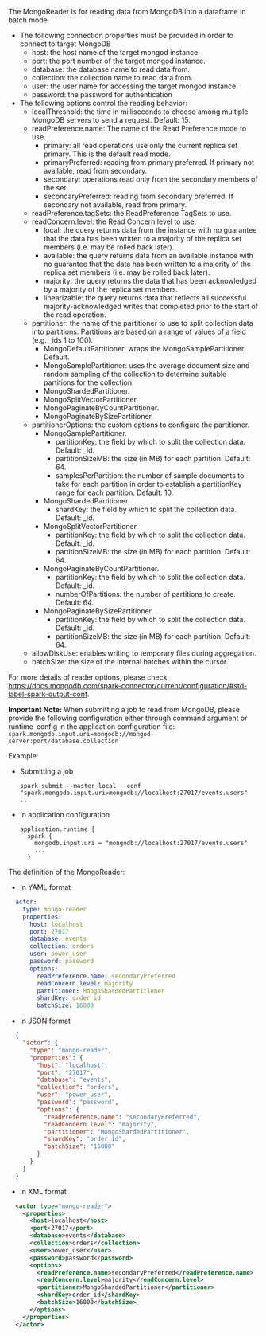 The MongoReader is for reading data from MongoDB into a dataframe in batch mode.

- The following connection properties must be provided in order to connect to target MongoDB
    - host: the host name of the target mongod instance.
    - port: the port number of the target mongod instance.
    - database: the database name to read data from.
    - collection: the collection name to read data from.
    - user: the user name for accessing the target mongod instance.
    - password: the password for authentication
- The following options control the reading behavior:
    - localThreshold: the time in milliseconds to choose among multiple MongoDB servers to send a request. Default: 15.
    - readPreference.name: The name of the Read Preference mode to use.
      - primary: all read operations use only the current replica set primary. This is the default read mode.
      - primaryPreferred: reading from primary preferred. If primary not available, read from secondary.
      - secondary: operations read only from the secondary members of the set.
      - secondaryPreferred: reading from secondary preferred. If secondary not available, read from primary.
    - readPreference.tagSets: the ReadPreference TagSets to use.
    - readConcern.level: the Read Concern level to use.
      - local: the query returns data from the instance with no guarantee that the data has been written to a majority of the replica set members (i.e. may be rolled back later).
      - available: the query returns data from an available instance with no guarantee that the data has been written to a majority of the replica set members (i.e. may be rolled back later).
      - majority: the query returns the data that has been acknowledged by a majority of the replica set members.
      - linearizable: the query returns data that reflects all successful majority-acknowledged writes that completed prior to the start of the read operation.
    - partitioner: the name of the partitioner to use to split collection data into partitions. Partitions are based on a range of values of a field (e.g. _ids 1 to 100).
      - MongoDefaultPartitioner: wraps the MongoSamplePartitioner. Default.
      - MongoSamplePartitioner: uses the average document size and random sampling of the collection to determine suitable partitions for the collection.
      - MongoShardedPartitioner.
      - MongoSplitVectorPartitioner.
      - MongoPaginateByCountPartitioner.
      - MongoPaginateBySizePartitioner.
    - partitionerOptions: the custom options to configure the partitioner.
      - MongoSamplePartitioner.
        - partitionKey: the field by which to split the collection data. Default: _id.
        - partitionSizeMB: the size (in MB) for each partition. Default: 64.
        - samplesPerPartition: the number of sample documents to take for each partition in order to establish a partitionKey range for each partition. Default: 10.
      - MongoShardedPartitioner.
        - shardKey: the field by which to split the collection data. Default: _id.
      - MongoSplitVectorPartitioner.
        - partitionKey: the field by which to split the collection data. Default: _id.
        - partitionSizeMB: the size (in MB) for each partition. Default: 64.
      - MongoPaginateByCountPartitioner.
        - partitionKey: the field by which to split the collection data. Default: _id.
        - numberOfPartitions: the number of partitions to create. Default: 64.
      - MongoPaginateBySizePartitioner.
        - partitionKey: the field by which to split the collection data. Default: _id.
        - partitionSizeMB: the size (in MB) for each partition. Default: 64.
    - allowDiskUse: enables writing to temporary files during aggregation.
    - batchSize: the size of the internal batches within the cursor.

For more details of reader options, please check https://docs.mongodb.com/spark-connector/current/configuration/#std-label-spark-output-conf.

<b>Important Note:</b> When submitting a job to read from MongoDB, please provide the following configuration either through command argument or runtime-config in the application configuration file:    
```spark.mongodb.input.uri=mongodb://mongod-server:port/database.collection```

Example:

- Submitting a job
  ```
  spark-submit --master local --conf "spark.mongodb.input.uri=mongodb://localhost:27017/events.users" ...
  ```
- In application configuration
  ```
  application.runtime {
    spark {
      mongodb.input.uri = "mongodb://localhost:27017/events.users"
      ...
    }
  ```

The definition of the MongoReader:
- In YAML format
```yaml
  actor:
    type: mongo-reader
    properties:
      host: localhost
      port: 27017
      database: events
      collection: orders
      user: power_user
      password: password
      options:
        readPreference.name: secondaryPreferred
        readConcern.level: majority
        partitioner: MongoShardedPartitioner
        shardKey: order_id
        batchSize: 16000
```
- In JSON format
```json
  {
    "actor": {
      "type": "mongo-reader",
      "properties": {
        "host": "localhost",
        "port": "27017",
        "database": "events",
        "collection": "orders",
        "user": "power_user",
        "password": "password",
        "options": {
          "readPreference.name": "secondaryPreferred",
          "readConcern.level": "majority",
          "partitioner": "MongoShardedPartitioner",
          "shardKey": "order_id",
          "batchSize": "16000"
        }
      }
    }
  }
```
- In XML format
```xml
  <actor type="mongo-reader">
    <properties>
      <host>localhost</host>
      <port>27017</port>
      <database>events</database>
      <collection>orders</collection>
      <user>power_user</user>
      <password>password</password>
      <options>
        <readPreference.name>secondaryPreferred</readPreference.name>
        <readConcern.level>majority</readConcern.level>
        <partitioner>MongoShardedPartitioner</partitioner>
        <shardKey>order_id</shardKey>
        <batchSize>16000</batchSize>
      </options>
    </properties>
  </actor>
```